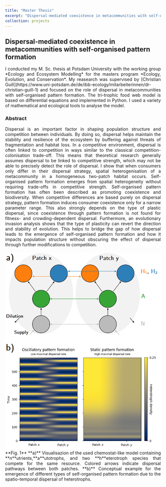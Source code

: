 ```yaml
---
title: "Master Thesis"
excerpt: "Dispersal-mediated coexistence in metacommunities with self-organised pattern formation<br/><img src='/images/MA-head.png'>"
collection: projects
---
```


## Dispersal-mediated coexistence in metacommunities with self-organised pattern formation

<div style="text-align: justify">
I conducted my M. Sc. thesis at Potsdam University with the working group *Ecology and Ecosystem Modelling* for the masters program *Ecology, Evolution, and Conservation*. My reasearch was supervised by [Christian Guill](https://www.uni-potsdam.de/de/ibb-ecology/mitarbeiterinnen/dr-christian-guill-1) and focused on the role of dispersal in metacommunities with self-organised pattern formation. The tri-trophic food web model is based on differential equations and implemented in Python. I used a variety of mathematical and ecological tools to analyse the model.  
</div>

### Abstract

<div style="text-align: justify">
Dispersal is an important factor in shaping population structure and competition between individuals. By doing so, dispersal helps maintain the stability and resilience of the ecosystem by buffering against threats of fragmentation and habitat loss. In a competitive environment, dispersal is often linked to competition in ways similar to the classical competition-colonisation trade-off. This means that theoretical research generally assumes dispersal to be linked to competitive strength, which may not be able to precisely detect the role of dispersal. I show that when consumers only differ in their dispersal strategy, spatial heterogenisation of a metacommunity in a homogeneous two-patch habitat occurs. Self-organised pattern formation emerges from spatial heterogeneity without requiring trade-offs in competitive strength. Self-organised pattern formation has often been described as promoting coexistence and biodiversity. When competitive differences are based purely on dispersal strategy, pattern formation induces consumer coexistence only for a narrow parameter range. This also strongly depends on the type of plastic dispersal, since coexistence through pattern formation is not found for fitness- and crowding-dependent dispersal. Furthermore, an evolutionary invasion analysis shows that the type of plasticity can revert the direction and stability of evolution. This helps to bridge the gap of how dispersal leads to the emergence of self-organised pattern formation and how it impacts population structure without obscuring the effect of dispersal through further modifications to competition.  
</div>

<br>
<img src='/images/MA1.png'>  
<div style="text-align: justify">
**Fig. 1** **a)** Visualisazion of the used chemostat-like model containing **n**utrients,**a**utotrophs, and two **h**eterotroph species that compete for the same resource. Colored arrows indicate dispersal pathways between both patches. **b)** Conceptual example for the emergence of different types of self-organised pattern formation due to the spatio-temporal dispersal of heterotrophs.
</div>